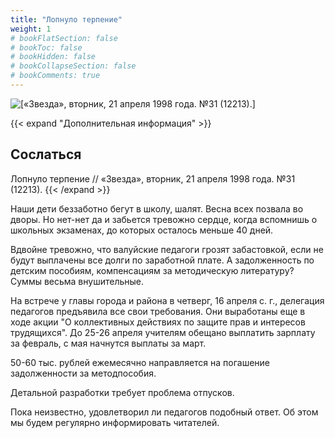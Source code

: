 ```yaml
---
title: "Лопнуло терпение"
weight: 1
# bookFlatSection: false
# bookToc: false
# bookHidden: false
# bookCollapseSection: false
# bookComments: true
---
```


![[«Звезда», вторник, 21 апреля 1998 года. №31 (12213).]](/static/img/papers/90s1.jpg)

{{< expand "Дополнительная информация" >}}
## Сослаться
Лопнуло терпение // «Звезда», вторник, 21 апреля 1998 года. №31 (12213).
{{< /expand >}}

Наши дети беззаботно бегут в школу, шалят. Весна всех позвала во дворы. Но нет-нет да и забьется тревожно сердце, когда вспомнишь о школьных экзаменах, до которых осталось меньше 40 дней.

Вдвойне тревожно, что валуйские педагоги грозят забастовкой, если не будут выплачены все долги по заработной плате. А задолженность по детским пособиям, компенсациям за методическую литературу? Суммы весьма внушительные. 

На встрече у главы города и района в четверг, 16 апреля с. г., делегация педагогов предъявила все свои требования. Они выработаны еще в ходе акции "О коллективных действиях по защите прав и интересов трудящихся". До 25-26 апреля учителям обещано выплатить зарплату за февраль, с мая начнутся выплаты за март.

50-60 тыс. рублей ежемесячно направляется на погашение задолженности за методпособия.

Детальной разработки требует проблема отпусков.

Пока неизвестно, удовлетворил ли педагогов подобный ответ. Об этом мы будем регулярно информировать читателей. 
